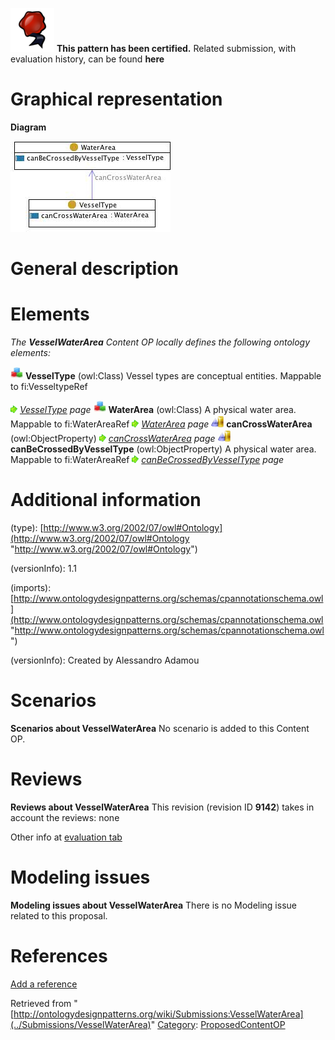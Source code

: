 [![](../images/thumb/b/b5/Certified.png/70px-Certified.png)](../Image/Certified.png "Certified.png") __This pattern has been certified.__
Related submission, with evaluation history, can be found __here__





#  Graphical representation


__Diagram__




[![Image:Vesselwaterarea.jpg](../images/d/db/Vesselwaterarea.jpg)](../Image/Vesselwaterarea.jpg "Image:Vesselwaterarea.jpg")




#  General description


  




#  Elements


_The __VesselWaterArea__ Content OP locally defines the following ontology elements:_



[![Class](../images/thumb/2/27/Class.gif/20px-Class.gif)](../Image/Class.gif "Class") __VesselType__ (owl:Class) Vessel types are conceptual entities. 
Mappable to fi:VesseltypeRef 



 [![](../images/thumb/8/87/ArrowRight.gif/11px-ArrowRight.gif)](../Image/ArrowRight.gif "ArrowRight.gif") _[VesselType](../Submissions/VesselWaterArea/VesselType "Submissions:VesselWaterArea/VesselType") page_
[![Class](../images/thumb/2/27/Class.gif/20px-Class.gif)](../Image/Class.gif "Class") __WaterArea__ (owl:Class) A physical water area. Mappable to fi:WaterAreaRef 
 [![](../images/thumb/8/87/ArrowRight.gif/11px-ArrowRight.gif)](../Image/ArrowRight.gif "ArrowRight.gif") _[WaterArea](../Submissions/VesselWaterArea/WaterArea "Submissions:VesselWaterArea/WaterArea") page_
[![ObjectProperty](../images/thumb/c/c3/ObjectProperty.gif/20px-ObjectProperty.gif)](../Image/ObjectProperty.gif "ObjectProperty") __canCrossWaterArea__ (owl:ObjectProperty) 
 [![](../images/thumb/8/87/ArrowRight.gif/11px-ArrowRight.gif)](../Image/ArrowRight.gif "ArrowRight.gif") _[canCrossWaterArea](../Submissions/VesselWaterArea/canCrossWaterArea "Submissions:VesselWaterArea/canCrossWaterArea") page_
[![ObjectProperty](../images/thumb/c/c3/ObjectProperty.gif/20px-ObjectProperty.gif)](../Image/ObjectProperty.gif "ObjectProperty") __canBeCrossedByVesselType__ (owl:ObjectProperty) A physical water area. Mappable to fi:WaterAreaRef 
 [![](../images/thumb/8/87/ArrowRight.gif/11px-ArrowRight.gif)](../Image/ArrowRight.gif "ArrowRight.gif") _[canBeCrossedByVesselType](../Submissions/VesselWaterArea/canBeCrossedByVesselType "Submissions:VesselWaterArea/canBeCrossedByVesselType") page_
#  Additional information


(type): [http://www.w3.org/2002/07/owl#Ontology](http://www.w3.org/2002/07/owl#Ontology "http://www.w3.org/2002/07/owl#Ontology")


(versionInfo): 1.1


(imports): [http://www.ontologydesignpatterns.org/schemas/cpannotationschema.owl](http://www.ontologydesignpatterns.org/schemas/cpannotationschema.owl "http://www.ontologydesignpatterns.org/schemas/cpannotationschema.owl")


(versionInfo): Created by Alessandro Adamou



#  Scenarios



__Scenarios about VesselWaterArea__
No scenario is added to this Content OP.




#  Reviews



__Reviews about VesselWaterArea__
This revision (revision ID __9142__) takes in account the reviews: none


Other info at [evaluation tab](http://ontologydesignpatterns.org/wiki/index.php?title=Submissions:VesselWaterArea&action=evaluation "http://ontologydesignpatterns.org/wiki/index.php?title=Submissions:VesselWaterArea&action=evaluation")




  




#  Modeling issues



__Modeling issues about VesselWaterArea__
There is no Modeling issue related to this proposal.




  




#  References


[Add a reference](index.php@title=Odp%253AAdd_reference&subject=../Submissions/VesselWaterArea "http://ontologydesignpatterns.org/wiki/index.php?title=Odp:Add_reference&subject=Submissions%3AVesselWaterArea")


  






Retrieved from "[http://ontologydesignpatterns.org/wiki/Submissions:VesselWaterArea](../Submissions/VesselWaterArea)"
 [Category](http://ontologydesignpatterns.org/wiki/Special:Categories "Special:Categories"): [ProposedContentOP](../Category/ProposedContentOP "Category:ProposedContentOP")